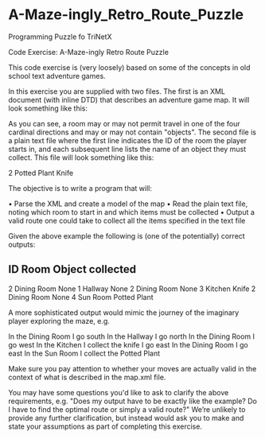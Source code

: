 # A-Maze-ingly_Retro_Route_Puzzle
Programming Puzzle fo TriNetX

Code Exercise: A-Maze-ingly Retro Route Puzzle

This code exercise is (very loosely) based on some of the concepts in old school text adventure games.

In this exercise you are supplied with two files. The first is an XML document (with inline DTD) that describes an adventure game map. It will look something like this:

<map>
    <room id="1" name="Hallway" north="2" />
    <room id="2" name="Dining Room" south="1" west="3" east="4"/>   
    <room id="3" name="Kitchen" east="2">
        <object name="Knife"/>
    </room>
    <room id="4" name="Sun Room" west="2">
        <object name="Potted Plant"/>
    </room>
</map>

As you can see, a room may or may not permit travel in one of the four cardinal directions and may or may not contain "objects". The second file is a plain text file where the first line indicates the ID of the room the player starts in, and each subsequent line lists the name of an object they must collect. This file will look something like this:

2
Potted Plant
Knife

The objective is to write a program that will:

•	Parse the XML and create a model of the map
•	Read the plain text file, noting which room to start in and which items must be collected
•	Output a valid route one could take to collect all the items specified in the text file

Given the above example the following is (one of the potentially) correct outputs:

ID  Room          Object collected
----------------------------------
2   Dining Room   None
1   Hallway       None
2   Dining Room   None
3   Kitchen       Knife
2   Dining Room   None
4   Sun Room      Potted Plant

A more sophisticated output would mimic the journey of the imaginary player exploring the maze, e.g.

In the Dining Room
I go south
In the Hallway
I go north
In the Dining Room
I go west
In the Kitchen
I collect the knife
I go east
In the Dining Room
I go east
In the Sun Room
I collect the Potted Plant

Make sure you pay attention to whether your moves are actually valid in the context of what is described in the map.xml file.

You may have some questions you'd like to ask to clarify the above requirements, e.g. "Does my output have to be exactly like the example? Do I have to find the optimal route or simply a valid route?" We’re unlikely to provide any further clarification, but instead would ask you to make and state your assumptions as part of completing this exercise.

